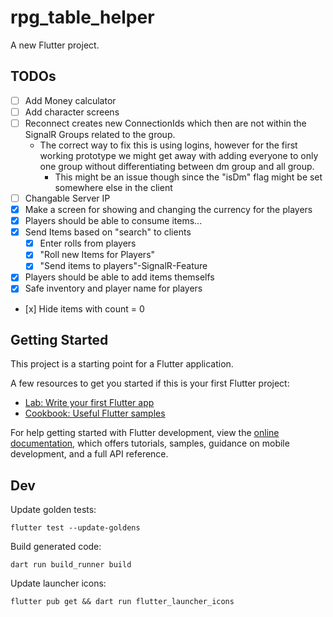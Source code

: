 # rpg_table_helper

A new Flutter project.

## TODOs

- [ ] Add Money calculator
- [ ] Add character screens
- [ ] Reconnect creates new ConnectionIds which then are not within the SignalR Groups related to the group.
  - The correct way to fix this is using logins, however for the first working prototype we might get away with adding everyone to only one group without differentiating between dm group and all group.
    - This might be an issue though since the "isDm" flag might be set somewhere else in the client
- [ ] Changable Server IP
- [x] Make a screen for showing and changing the currency for the players
- [x] Players should be able to consume items...
- [x] Send Items based on "search" to clients
  - [x] Enter rolls from players
  - [x] "Roll new Items for Players"
  - [x] "Send items to players"-SignalR-Feature
- [x] Players should be able to add items themselfs
- [x] Safe inventory and player name for players
- [x] Hide items with count = 0
  
## Getting Started

This project is a starting point for a Flutter application.

A few resources to get you started if this is your first Flutter project:

- [Lab: Write your first Flutter app](https://docs.flutter.dev/get-started/codelab)
- [Cookbook: Useful Flutter samples](https://docs.flutter.dev/cookbook)

For help getting started with Flutter development, view the
[online documentation](https://docs.flutter.dev/), which offers tutorials,
samples, guidance on mobile development, and a full API reference.

## Dev

Update golden tests:

```flutter test --update-goldens```

Build generated code:

```dart run build_runner build```

Update launcher icons:

```flutter pub get && dart run flutter_launcher_icons```
